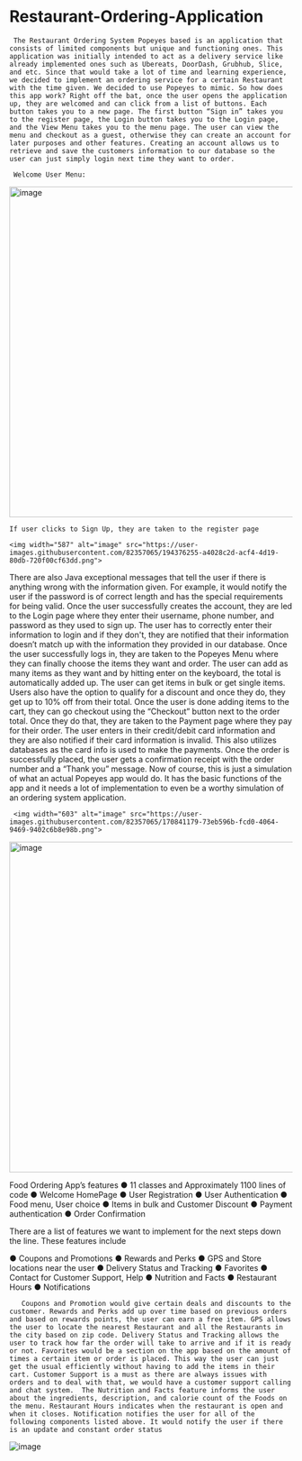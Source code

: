 # Restaurant-Ordering-Application

     The Restaurant Ordering System Popeyes based is an application that consists of limited components but unique and functioning ones. This application was initially intended to act as a delivery service like already implemented ones such as Ubereats, DoorDash, Grubhub, Slice, and etc. Since that would take a lot of time and learning experience, we decided to implement an ordering service for a certain Restaurant with the time given. We decided to use Popeyes to mimic. So how does this app work? Right off the bat, once the user opens the application up, they are welcomed and can click from a list of buttons. Each button takes you to a new page. The first button “Sign in” takes you to the register page, the Login button takes you to the Login page, and the View Menu takes you to the menu page. The user can view the menu and checkout as a guest, otherwise they can create an account for later purposes and other features. Creating an account allows us to retrieve and save the customers information to our database so the user can just simply login next time they want to order.
     
     Welcome User Menu:
  <img width="587" alt="image" src="https://user-images.githubusercontent.com/82357065/194375607-442c029d-1a69-4357-bb41-5939ed3f0d28.png">
  
    If user clicks to Sign Up, they are taken to the register page
   
    <img width="587" alt="image" src="https://user-images.githubusercontent.com/82357065/194376255-a4028c2d-acf4-4d19-80db-720f00cf63dd.png">
 
  There are also Java exceptional messages that tell the user if there is anything wrong with the information given. For example, it would notify the user if the password is of correct length and has the special requirements for being valid. Once the user successfully creates the account, they are led to the Login page where they enter their username, phone number, and password as they used to sign up. The user has to correctly enter their information to login and if they don't, they are notified that their information doesn’t match up with the information they provided in our database. Once the user successfully logs in, they are taken to the Popeyes Menu where they can finally choose the items they want and order. The user can add as many items as they want and by hitting enter on the keyboard, the total is automatically added up. The user can get items in bulk or get single items. Users also have the option to qualify for a discount and once they do, they get up to 10% off from their total. Once the user is done adding items to the cart, they can go checkout using the “Checkout” button next to the order total. Once they do that, they are taken to the Payment page where they pay for their order. The user enters in their credit/debit card information and they are also notified if their card information is invalid. This also utilizes databases as the card info is used to make the payments. Once the order is successfully placed, the user gets a confirmation receipt with the order number and a “Thank you” message. Now of course, this is just a simulation of what an actual Popeyes app would do. It has the basic functions of the app and it needs a lot of implementation to even be a worthy simulation of an ordering system application. 
     
     <img width="603" alt="image" src="https://user-images.githubusercontent.com/82357065/170841179-73eb596b-fcd0-4064-9469-9402c6b8e98b.png">
<img width="587" alt="image" src="https://user-images.githubusercontent.com/82357065/170841186-0217e703-fef5-4511-be72-a58e17af0f3c.png">


Food Ordering App’s features
●	11 classes and Approximately 1100 lines of code
●	Welcome HomePage
●	User Registration 
●	User Authentication
●	Food menu, User choice
●	Items in bulk and Customer Discount
●	Payment authentication
●	Order Confirmation


  
 

There are a list of features we want to implement for the next steps down the line.
These features include

●	Coupons and Promotions
●	Rewards and Perks
●	GPS and Store locations near the user
●	Delivery Status and Tracking
●	Favorites
●	Contact for Customer Support, Help
●	Nutrition and Facts
●	Restaurant Hours
●	Notifications

       Coupons and Promotion would give certain deals and discounts to the customer. Rewards and Perks add up over time based on previous orders and based on rewards points, the user can earn a free item. GPS allows the user to locate the nearest Restaurant and all the Restaurants in the city based on zip code. Delivery Status and Tracking allows the user to track how far the order will take to arrive and if it is ready or not. Favorites would be a section on the app based on the amount of times a certain item or order is placed. This way the user can just get the usual efficiently without having to add the items in their cart. Customer Support is a must as there are always issues with orders and to deal with that, we would have a customer support calling and chat system.  The Nutrition and Facts feature informs the user about the ingredients, description, and calorie count of the Foods on the menu. Restaurant Hours indicates when the restaurant is open and when it closes. Notification notifies the user for all of the following components listed above. It would notify the user if there is an update and constant order status






![image](https://user-images.githubusercontent.com/82357065/170841077-3937652b-cd9d-422c-9be5-751d426e0251.png)
